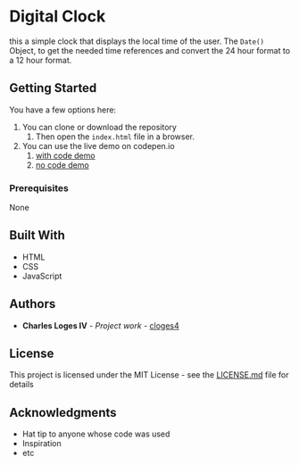 # Digital Clock

this a simple clock that displays the local time of the user. The `Date()` Object, to get the needed time references and convert the 24 hour format to a 12 hour format.

## Getting Started

You have a few options here: 
1. You can clone or download the repository
   1. Then open the `index.html` file in a browser.
2. You can use the live demo on codepen.io
   1. [with code demo](https://codepen.io/cloges4/pen/eweXag)
   2. [no code demo](https://codepen.io/cloges4/full/eweXag)

### Prerequisites

None


## Built With

* HTML
* CSS
* JavaScript

## Authors

* **Charles Loges IV** - *Project work* - [cloges4](https://github.com/cloges4)

## License

This project is licensed under the MIT License - see the [LICENSE.md](LICENSE.md) file for details

## Acknowledgments

* Hat tip to anyone whose code was used
* Inspiration
* etc